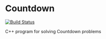 # Countdown
[![Build Status](https://travis-ci.org/Dutchworth/Countdown.svg?branch=master)](https://travis-ci.org/Dutchworth/Countdown)

C++ program for solving Countdown problems
